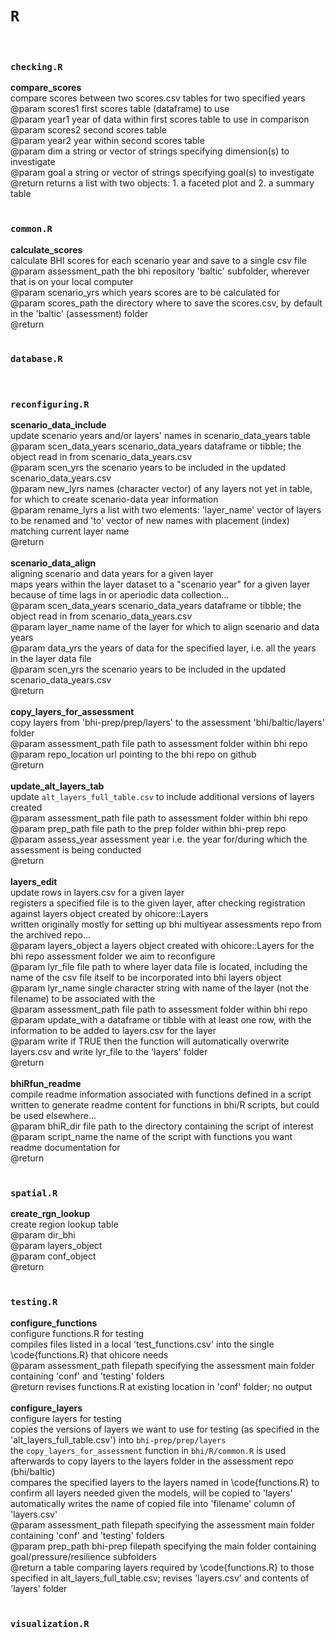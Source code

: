 # `R`

<br/>

### `checking.R`

**compare_scores** <br/> 
compare scores between two scores.csv tables for two specified years <br/> 
@param scores1 first scores table (dataframe) to use <br/> 
@param year1 year of data within first scores table to use in comparison <br/> 
@param scores2 second scores table <br/> 
@param year2 year within second scores table <br/> 
@param dim a string or vector of strings specifying dimension(s) to investigate <br/> 
@param goal a string or vector of strings specifying goal(s) to investigate <br/> 
@return returns a list with two objects: 1. a faceted plot and 2. a summary table <br/> 
<br/>

### `common.R`

**calculate_scores** <br/> 
calculate BHI scores for each scenario year and save to a single csv file <br/> 
@param assessment_path the bhi repository 'baltic' subfolder, wherever that is on your local computer <br/> 
@param scenario_yrs which years scores are to be calculated for <br/> 
@param scores_path the directory where to save the scores.csv, by default in the 'baltic' (assessment) folder <br/> 
@return <br/> 
<br/>

### `database.R`

<br/>

### `reconfiguring.R`

**scenario_data_include** <br/> 
update scenario years and/or layers' names in scenario_data_years table <br/> 
@param scen_data_years scenario_data_years dataframe or tibble; the object read in from scenario_data_years.csv <br/> 
@param scen_yrs the scenario years to be included in the updated scenario_data_years.csv <br/> 
@param new_lyrs names (character vector) of any layers not yet in table, for which to create scenario-data year information <br/> 
@param rename_lyrs a list with two elements: 'layer_name' vector of layers to be renamed and 'to' vector of new names with placement (index) matching current layer name <br/> 
@return <br/> 
<br/>
**scenario_data_align** <br/> 
aligning scenario and data years for a given layer <br/> 
maps years within the layer dataset to a "scenario year" for a given layer <br/> 
because of time lags in or aperiodic data collection... <br/> 
@param scen_data_years scenario_data_years dataframe or tibble; the object read in from scenario_data_years.csv <br/> 
@param layer_name name of the layer for which to align scenario and data years <br/> 
@param data_yrs the years of data for the specified layer, i.e. all the years in the layer data file <br/> 
@param scen_yrs the scenario years to be included in the updated scenario_data_years.csv <br/> 
@return <br/> 
<br/>
**copy_layers_for_assessment** <br/> 
copy layers from 'bhi-prep/prep/layers' to the assessment 'bhi/baltic/layers' folder <br/> 
@param assessment_path file path to assessment folder within bhi repo <br/> 
@param repo_location url pointing to the bhi repo on github <br/> 
@return <br/> 
<br/>
**update_alt_layers_tab** <br/> 
update `alt_layers_full_table.csv` to include additional versions of layers created <br/> 
@param assessment_path file path to assessment folder within bhi repo <br/> 
@param prep_path file path to the prep folder within bhi-prep repo <br/> 
@param assess_year assessment year i.e. the year for/during which the assessment is being conducted <br/> 
@return <br/> 
<br/>
**layers_edit** <br/> 
update rows in layers.csv for a given layer <br/> 
registers a specified file is to the given layer, after checking registration against layers object created by ohicore::Layers <br/> 
written originally mostly for setting up bhi multiyear assessments repo from the archived repo... <br/> 
@param layers_object a layers object created with ohicore::Layers for the bhi repo assessment folder we aim to reconfigure <br/> 
@param lyr_file file path to where layer data file is located, including the name of the csv file itself to be incorporated into bhi layers object <br/> 
@param lyr_name single character string with name of the layer (not the filename) to be associated with the <br/> 
@param assessment_path file path to assessment folder within bhi repo <br/> 
@param update_with a dataframe or tibble with at least one row, with the information to be added to layers.csv for the layer <br/> 
@param write if TRUE then the function will automatically overwrite layers.csv and write lyr_file to the 'layers' folder <br/> 
@return <br/> 
<br/>
**bhiRfun_readme** <br/> 
compile readme information associated with functions defined in a script <br/> 
written to generate readme content for functions in bhi/R scripts, but could be used elsewhere... <br/> 
@param bhiR_dir file path to the directory containing the script of interest <br/> 
@param script_name the name of the script with functions you want readme documentation for <br/> 
@return <br/> 
<br/>

### `spatial.R`

**create_rgn_lookup** <br/> 
create region lookup table <br/> 
@param dir_bhi <br/> 
@param layers_object <br/> 
@param conf_object <br/> 
@return <br/> 
<br/>

### `testing.R`

**configure_functions** <br/> 
configure functions.R for testing <br/> 
compiles files listed in a local 'test_functions.csv' into the single \code{functions.R} that ohicore needs <br/> 
@param assessment_path filepath specifying the assessment main folder containing 'conf' and 'testing' folders <br/> 
@return revises functions.R at existing location in 'conf' folder; no output <br/> 
<br/>
**configure_layers** <br/> 
configure layers for testing <br/> 
copies the versions of layers we want to use for testing (as specified in the 'alt_layers_full_table.csv') into `bhi-prep/prep/layers` <br/> 
the `copy_layers_for_assessment` function in `bhi/R/common.R` is used afterwards to copy layers to the layers folder in the assessment repo (bhi/baltic) <br/> 
compares the specified layers to the layers named in \code{functions.R} to confirm all layers needed given the models, will be copied to 'layers' <br/> 
automatically writes the name of copied file into 'filename' column of 'layers.csv' <br/> 
@param assessment_path filepath specifying the assessment main folder containing 'conf' and 'testing' folders <br/> 
@param prep_path bhi-prep filepath specifying the main folder containing goal/pressure/resilience subfolders <br/> 
@return a table comparing layers required by \code{functions.R} to those specified in alt_layers_full_table.csv; revises 'layers.csv' and contents of 'layers' folder <br/> 
<br/>

### `visualization.R`

<br/>
